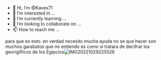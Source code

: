 - 👋 Hi, I’m @Kavex71
- 👀 I’m interested in ...
- 🌱 I’m currently learning ...
- 💞️ I’m looking to collaborate on ...
- 📫 How to reach me ...

<!---
Kavex71/Kavex71 is a ✨ special ✨ repository because its `README.md` (this file) appears on your GitHub profile.
You can click the Preview link to take a look at your changes.
--->
para que es esto. en verdad necesito mucha ayuda no se que hacer son muchos garabatos que no entiendo es como si tratara de decifrar los georiglificos de los Egipcios![IMG20221029225526](https://user-images.githubusercontent.com/116933799/198864948-d77307b5-59f3-4870-914c-bdf36080b895.jpg)

